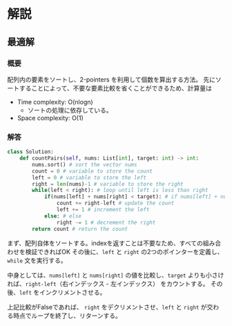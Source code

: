 # 解説

## 最適解

### 概要

配列内の要素をソートし、2-pointers を利用して個数を算出する方法。
先にソートすることによって、不要な要素比較を省くことができるため、計算量は

- Time complexity: O(nlogn)
  - ソートの処理に依存している。
- Space complexity: O(1)

### 解答

```py
class Solution:
    def countPairs(self, nums: List[int], target: int) -> int:
        nums.sort() # sort the vector nums
        count = 0 # variable to store the count
        left = 0 # variable to store the left
        right = len(nums)-1 # variable to store the right
        while(left < right): # loop until left is less than right
            if(nums[left] + nums[right] < target): # if nums[left] + nums[right] is less than target
                count += right-left # update the count
                left += 1 # increment the left
            else: # else
                right -= 1 # decrement the right
        return count # return the count
```

まず、配列自体をソートする。indexを返すことは不要なため、すべての組み合わせを検証できればOK
その後に、`left` と `right` の2つのポインターを定義し、`while` 文を実行する。

中身としては、`nums[left]` と `nums[right]` の値を比較し、`target` よりも小さければ、`right-left`（右インデックス - 左インデックス） をカウントする。
その後、`left` をインクリメントさせる。

上記比較がFalseであれば、 `right` をデクリメントさせ、`left` と `right` が交わる時点でループを終了し、リターンする。
